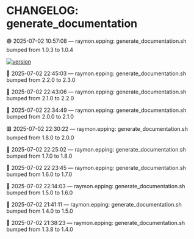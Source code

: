# CHANGELOG: generate_documentation

🟣 2025-07-02 10:57:08 — raymon.epping: generate_documentation.sh bumped from 1.0.3 to 1.0.4

[![version](https://img.shields.io/badge/version-2.3.0-red)](https://github.com/raymonepping)

🔵 2025-07-02 22:45:03 — raymon.epping: generate_documentation.sh bumped from 2.2.0 to 2.3.0

🔵 2025-07-02 22:43:06 — raymon.epping: generate_documentation.sh bumped from 2.1.0 to 2.2.0

🔵 2025-07-02 22:34:49 — raymon.epping: generate_documentation.sh bumped from 2.0.0 to 2.1.0

🟥 2025-07-02 22:30:22 — raymon.epping: generate_documentation.sh bumped from 1.8.0 to 2.0.0

🔵 2025-07-02 22:25:02 — raymon.epping: generate_documentation.sh bumped from 1.7.0 to 1.8.0

🔵 2025-07-02 22:23:45 — raymon.epping: generate_documentation.sh bumped from 1.6.0 to 1.7.0

🔵 2025-07-02 22:14:03 — raymon.epping: generate_documentation.sh bumped from 1.5.0 to 1.6.0

🔵 2025-07-02 21:41:11 — raymon.epping: generate_documentation.sh bumped from 1.4.0 to 1.5.0

🔵 2025-07-02 21:38:23 — raymon.epping: generate_documentation.sh bumped from 1.3.8 to 1.4.0
